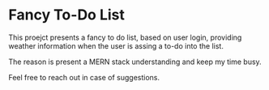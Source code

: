 # Fancy To-Do List

This proejct presents a fancy to do list, based on user login, providing weather information when the user is assing a to-do into the list. 

The reason is present a MERN stack understanding and keep my time busy. 

Feel free to reach out in case of suggestions.  
